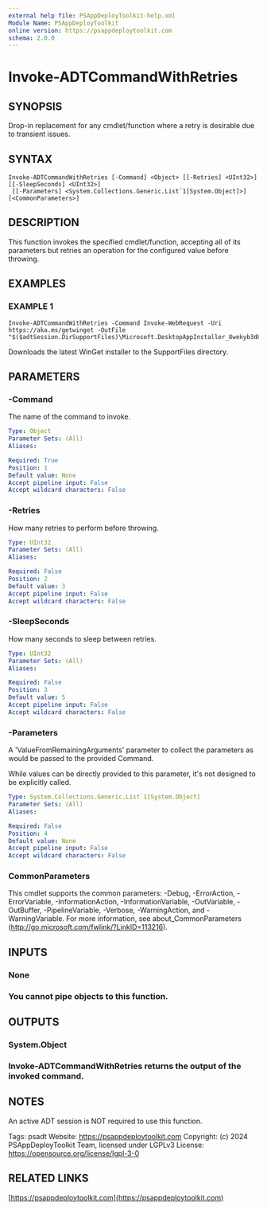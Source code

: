 ```yaml
---
external help file: PSAppDeployToolkit-help.xml
Module Name: PSAppDeployToolkit
online version: https://psappdeploytoolkit.com
schema: 2.0.0
---
```


# Invoke-ADTCommandWithRetries

## SYNOPSIS
Drop-in replacement for any cmdlet/function where a retry is desirable due to transient issues.

## SYNTAX

```
Invoke-ADTCommandWithRetries [-Command] <Object> [[-Retries] <UInt32>] [[-SleepSeconds] <UInt32>]
 [[-Parameters] <System.Collections.Generic.List`1[System.Object]>] [<CommonParameters>]
```

## DESCRIPTION
This function invokes the specified cmdlet/function, accepting all of its parameters but retries an operation for the configured value before throwing.

## EXAMPLES

### EXAMPLE 1
```
Invoke-ADTCommandWithRetries -Command Invoke-WebRequest -Uri https://aka.ms/getwinget -OutFile "$($adtSession.DirSupportFiles)\Microsoft.DesktopAppInstaller_8wekyb3d8bbwe.msixbundle"
```

Downloads the latest WinGet installer to the SupportFiles directory.

## PARAMETERS

### -Command
The name of the command to invoke.

```yaml
Type: Object
Parameter Sets: (All)
Aliases:

Required: True
Position: 1
Default value: None
Accept pipeline input: False
Accept wildcard characters: False
```

### -Retries
How many retries to perform before throwing.

```yaml
Type: UInt32
Parameter Sets: (All)
Aliases:

Required: False
Position: 2
Default value: 3
Accept pipeline input: False
Accept wildcard characters: False
```

### -SleepSeconds
How many seconds to sleep between retries.

```yaml
Type: UInt32
Parameter Sets: (All)
Aliases:

Required: False
Position: 3
Default value: 5
Accept pipeline input: False
Accept wildcard characters: False
```

### -Parameters
A 'ValueFromRemainingArguments' parameter to collect the parameters as would be passed to the provided Command.

While values can be directly provided to this parameter, it's not designed to be explicitly called.

```yaml
Type: System.Collections.Generic.List`1[System.Object]
Parameter Sets: (All)
Aliases:

Required: False
Position: 4
Default value: None
Accept pipeline input: False
Accept wildcard characters: False
```

### CommonParameters
This cmdlet supports the common parameters: -Debug, -ErrorAction, -ErrorVariable, -InformationAction, -InformationVariable, -OutVariable, -OutBuffer, -PipelineVariable, -Verbose, -WarningAction, and -WarningVariable.
For more information, see about_CommonParameters (http://go.microsoft.com/fwlink/?LinkID=113216).

## INPUTS

### None
### You cannot pipe objects to this function.
## OUTPUTS

### System.Object
### Invoke-ADTCommandWithRetries returns the output of the invoked command.
## NOTES
An active ADT session is NOT required to use this function.

Tags: psadt
Website: https://psappdeploytoolkit.com
Copyright: (c) 2024 PSAppDeployToolkit Team, licensed under LGPLv3
License: https://opensource.org/license/lgpl-3-0

## RELATED LINKS

[https://psappdeploytoolkit.com](https://psappdeploytoolkit.com)

